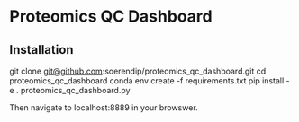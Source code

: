 # Proteomics QC Dashboard

## Installation

  git clone git@github.com:soerendip/proteomics_qc_dashboard.git 
  cd proteomics_qc_dashboard
  conda env create -f requirements.txt
  pip install -e . 
  proteomics_qc_dashboard.py

Then navigate to localhost:8889 in your browswer.
